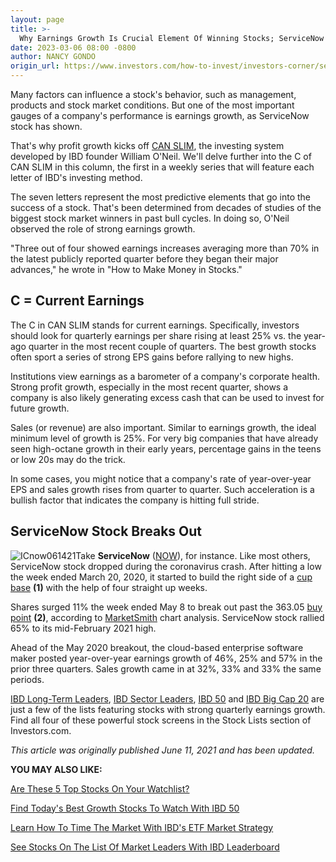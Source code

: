 ```yaml
---
layout: page
title: >-
  Why Earnings Growth Is Crucial Element Of Winning Stocks; ServiceNow Stock Showed How
date: 2023-03-06 08:00 -0800
author: NANCY GONDO
origin_url: https://www.investors.com/how-to-invest/investors-corner/service-now-stock-soared-after-key-investing-gauge
---
```





Many factors can influence a stock's behavior, such as management, products and stock market conditions. But one of the most important gauges of a company's performance is earnings growth, as ServiceNow stock has shown.




That's why profit growth kicks off [CAN SLIM](https://www.investors.com/how-to-invest/investors-corner/can-slim-stocks-how-to-find-stock-market-winners/), the investing system developed by IBD founder William O'Neil. We'll delve further into the C of CAN SLIM in this column, the first in a weekly series that will feature each letter of IBD's investing method.


The seven letters represent the most predictive elements that go into the success of a stock. That's been determined from decades of studies of the biggest stock market winners in past bull cycles. In doing so, O'Neil observed the role of strong earnings growth.


"Three out of four showed earnings increases averaging more than 70% in the latest publicly reported quarter before they began their major advances," he wrote in "How to Make Money in Stocks."


C = Current Earnings
--------------------


The C in CAN SLIM stands for current earnings. Specifically, investors should look for quarterly earnings per share rising at least 25% vs. the year-ago quarter in the most recent couple of quarters. The best growth stocks often sport a series of strong EPS gains before rallying to new highs.


Institutions view earnings as a barometer of a company's corporate health. Strong profit growth, especially in the most recent quarter, shows a company is also likely generating excess cash that can be used to invest for future growth.


Sales (or revenue) are also important. Similar to earnings growth, the ideal minimum level of growth is 25%. For very big companies that have already seen high-octane growth in their early years, percentage gains in the teens or low 20s may do the trick.


In some cases, you might notice that a company's rate of year-over-year EPS and sales growth rises from quarter to quarter. Such acceleration is a bullish factor that indicates the company is hitting full stride.


ServiceNow Stock Breaks Out
---------------------------


![ICnow061421](https://www.investors.com/wp-content/uploads/2021/06/ICnow061421-250x300.jpg)Take **ServiceNow** ([NOW](https://research.investors.com/quote.aspx?symbol=NOW)), for instance. Like most others, ServiceNow stock dropped during the coronavirus crash. After hitting a low the week ended March 20, 2020, it started to build the right side of a [cup base](https://www.investors.com/how-to-invest/investors-corner/corner-cup-without-handle/) **(1)** with the help of four straight up weeks.


Shares surged 11% the week ended May 8 to break out past the 363.05 [buy point](https://www.investors.com/how-to-invest/investors-corner/apple-stock-set-up-proper-buy-point-before-big-rally/) **(2)**, according to [MarketSmith](https://marketsmith.investors.com/ms-platform/?src=APA1BQ) chart analysis. ServiceNow stock rallied 65% to its mid-February 2021 high.


Ahead of the May 2020 breakout, the cloud-based enterprise software maker posted year-over-year earnings growth of 46%, 25% and 57% in the prior three quarters. Sales growth came in at 32%, 33% and 33% the same periods.


[IBD Long-Term Leaders](https://www.investors.com/research/best-stocks-to-buy-now-long-term-stocks-ibd-long-term-leaders-list/), [IBD Sector Leaders](https://research.investors.com/stock-lists/sector-leaders), [IBD 50](https://research.investors.com/stock-lists/ibd-50/) and [IBD Big Cap 20](https://research.investors.com/stock-lists/big-cap-20/) are just a few of the lists featuring stocks with strong quarterly earnings growth. Find all four of these powerful stock screens in the Stock Lists section of Investors.com.


*This article was originally published June 11, 2021 and has been updated.* 


**YOU MAY ALSO LIKE:**


[Are These 5 Top Stocks On Your Watchlist?](https://www.investors.com/stock-lists/sector-leaders/hot-stocks-to-watch-5-top-notch-stocks-on-your-list-inmode-svb-financial-360-digitech/)


[Find Today's Best Growth Stocks To Watch With IBD 50](https://www.investors.com/research/ibd-50-growth-stocks-to-watch/)


[Learn How To Time The Market With IBD's ETF Market Strategy](https://www.investors.com/market-trend/ibds-etf-market-strategy/ibds-etf-market-strategy/)


[See Stocks On The List Of Market Leaders With IBD Leaderboard](https://get.investors.com/leaderboard/?src=APA1BQ)




